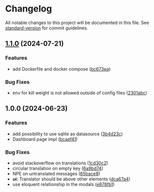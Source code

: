 # Changelog

All notable changes to this project will be documented in this file. See [standard-version](https://github.com/conventional-changelog/standard-version) for commit guidelines.

## [1.1.0](https://github.com/Tomut0/SimpleClansStats/compare/v1.0.0...v1.1.0) (2024-07-21)


### Features

* add Dockerfile and docker compose ([bc673ea](https://github.com/Tomut0/SimpleClansStats/commit/bc673ea05e028b9d23100ed1832d87f8550a67cd))


### Bug Fixes

* env for kill weight is not allowed outside of config files ([2301abc](https://github.com/Tomut0/SimpleClansStats/commit/2301abc3258b54610e1ac9c6bdc462181315ec99))

## 1.0.0 (2024-06-23)


### Features

* add possibility to use sqlite as datasource ([3b4d23c](https://github.com/Tomut0/SimpleClansStats/commit/3b4d23ccccff84ae4a0737defb056a7b320f9e38))
* Dashboard page impl ([bcaef41](https://github.com/Tomut0/SimpleClansStats/commit/bcaef412be088d767719bc69ddf6d0e32e192a54))


### Bug Fixes

* avoid stackoverflow on translations ([1cd30c2](https://github.com/Tomut0/SimpleClansStats/commit/1cd30c2acde1b7697ee5a862449ccb489cce7b90))
* circular translation on empty key ([6a9bd74](https://github.com/Tomut0/SimpleClansStats/commit/6a9bd74f53ac35ce1085985298a009df52475e83))
* NPE on untranslated messages ([65bace8](https://github.com/Tomut0/SimpleClansStats/commit/65bace86504d22ce59dfe7bf6300ddcf97491428))
* **ui:** Translator should be above other elements ([dca67a4](https://github.com/Tomut0/SimpleClansStats/commit/dca67a440b378cda9bae7bb610effb52b52750a4))
* use eloquent relationship in the modals ([e878fb1](https://github.com/Tomut0/SimpleClansStats/commit/e878fb16f70756a0d9153023c6808f84cb33d0f9))
